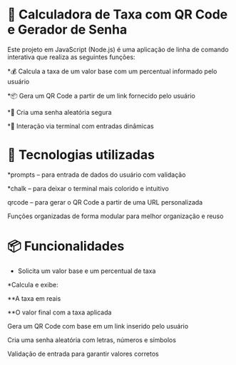 # 🧮 Calculadora de Taxa com QR Code e Gerador de Senha
Este projeto em JavaScript (Node.js) é uma aplicação de linha de comando interativa que realiza as seguintes funções:

*💰 Calcula a taxa de um valor base com um percentual informado pelo usuário

*📦 Gera um QR Code a partir de um link fornecido pelo usuário

*🔐 Cria uma senha aleatória segura

*💬 Interação via terminal com entradas dinâmicas

# 🚀 Tecnologias utilizadas
*prompts – para entrada de dados do usuário com validação

*chalk – para deixar o terminal mais colorido e intuitivo

qrcode – para gerar o QR Code a partir de uma URL personalizada

Funções organizadas de forma modular para melhor organização e reuso

# 📦 Funcionalidades
* Solicita um valor base e um percentual de taxa

*Calcula e exibe:

**A taxa em reais

**O valor final com a taxa aplicada

Gera um QR Code com base em um link inserido pelo usuário

Cria uma senha aleatória com letras, números e símbolos

Validação de entrada para garantir valores corretos
